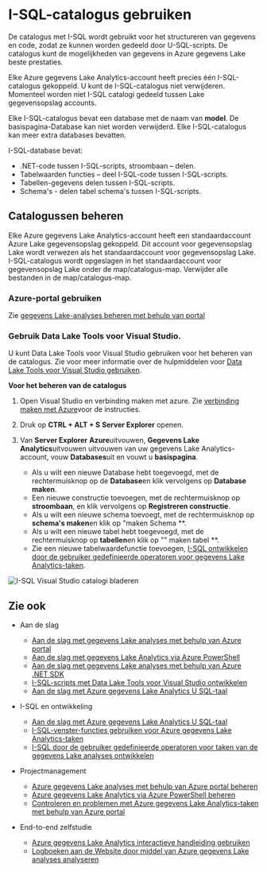 <properties
   pageTitle="Azure gegevens Lake Analytics U SQL-catalogus introduceren | Azure"
   description="Introduceren Azure gegevens Lake Analytics U SQL-catalogus"
   services="data-lake-analytics"
   documentationCenter=""
   authors="edmacauley"
   manager="jhubbard"
   editor="cgronlun"/>

<tags
   ms.service="data-lake-analytics"
   ms.devlang="na"
   ms.topic="article"
   ms.tgt_pltfrm="na"
   ms.workload="big-data"
   ms.date="05/16/2016"
   ms.author="edmaca"/>

# <a name="use-u-sql-catalog"></a>I-SQL-catalogus gebruiken

De catalogus met I-SQL wordt gebruikt voor het structureren van gegevens en code, zodat ze kunnen worden gedeeld door U-SQL-scripts. De catalogus kunt de mogelijkheden van gegevens in Azure gegevens Lake beste prestaties.

Elke Azure gegevens Lake Analytics-account heeft precies één I-SQL-catalogus gekoppeld. U kunt de I-SQL-catalogus niet verwijderen. Momenteel worden niet I-SQL catalogi gedeeld tussen Lake gegevensopslag accounts.

Elke I-SQL-catalogus bevat een database met de naam van **model**. De basispagina-Database kan niet worden verwijderd.  Elke I-SQL-catalogus kan meer extra databases bevatten.

I-SQL-database bevat:

- .NET-code tussen I-SQL-scripts, stroombaan – delen.
- Tabelwaarden functies – deel I-SQL-code tussen I-SQL-scripts.
- Tabellen-gegevens delen tussen I-SQL-scripts.
- Schema's - delen tabel schema's tussen I-SQL-scripts.

## <a name="manage-catalogs"></a>Catalogussen beheren
Elke Azure gegevens Lake Analytics-account heeft een standaardaccount Azure Lake gegevensopslag gekoppeld. Dit account voor gegevensopslag Lake wordt verwezen als het standaardaccount voor gegevensopslag Lake. I-SQL-catalogus wordt opgeslagen in het standaardaccount voor gegevensopslag Lake onder de map/catalogus-map. Verwijder alle bestanden in de map/catalogus-map.

### <a name="use-azure-portal"></a>Azure-portal gebruiken

Zie [gegevens Lake-analyses beheren met behulp van portal](data-lake-analytics-manage-use-portal.md#view-u-sql-catalog)


### <a name="use-data-lake-tools-for-visual-studio"></a>Gebruik Data Lake Tools voor Visual Studio.

U kunt Data Lake Tools voor Visual Studio gebruiken voor het beheren van de catalogus.  Zie voor meer informatie over de hulpmiddelen voor [Data Lake Tools voor Visual Studio gebruiken](data-lake-analytics-data-lake-tools-get-started.md).

**Voor het beheren van de catalogus**

1. Open Visual Studio en verbinding maken met azure. Zie [verbinding maken met Azure](data-lake-analytics-data-lake-tools-get-started.md#connect-to-azure)voor de instructies.
1. Druk op **CTRL + ALT + S** **Server Explorer** openen.
2. Van **Server Explorer** **Azure**uitvouwen, **Gegevens Lake Analytics**uitvouwen uitvouwen van uw gegevens Lake Analytics-account, vouw **Databases**uit en vouwt u **basispagina**.



    - Als u wilt een nieuwe Database hebt toegevoegd, met de rechtermuisknop op de **Database**en klik vervolgens op **Database maken**.
    - Een nieuwe constructie toevoegen, met de rechtermuisknop op **stroombaan**, en klik vervolgens op **Registreren constructie**.
    - Als u wilt een nieuwe schema toevoegt, met de rechtermuisknop op **schema's maken**en klik op "maken Schema **.
    - Als u wilt een nieuwe tabel hebt toegevoegd, met de rechtermuisknop op **tabellen**en klik op "" maken tabel **.
    - Zie een nieuwe tabelwaardefunctie toevoegen, [I-SQL ontwikkelen door de gebruiker gedefinieerde operatoren voor gegevens Lake Analytics-taken](data-lake-analytics-u-sql-develop-user-defined-operators.md).


![I-SQL Visual Studio catalogi bladeren](./media/data-lake-analytics-use-u-sql-catalog/data-lake-analytics-browse-catalogs.png)


## <a name="see-also"></a>Zie ook

- Aan de slag
    - [Aan de slag met gegevens Lake analyses met behulp van Azure portal](data-lake-analytics-get-started-portal.md)
    - [Aan de slag met gegevens Lake Analytics via Azure PowerShell](data-lake-analytics-get-started-powershell.md)
    - [Aan de slag met gegevens Lake analyses met behulp van Azure .NET SDK](data-lake-analytics-get-started-net-sdk.md)
    - [I-SQL-scripts met Data Lake Tools voor Visual Studio ontwikkelen](data-lake-analytics-data-lake-tools-get-started.md)
    - [Aan de slag met Azure gegevens Lake Analytics U SQL-taal](data-lake-analytics-u-sql-get-started.md)

- I-SQL en ontwikkeling
    - [Aan de slag met Azure gegevens Lake Analytics U SQL-taal](data-lake-analytics-u-sql-get-started.md)
    - [I-SQL-venster-functies gebruiken voor Azure gegevens Lake Analytics-taken](data-lake-analytics-use-window-functions.md)
    - [I-SQL door de gebruiker gedefinieerde operatoren voor taken van de gegevens Lake analyses ontwikkelen](data-lake-analytics-u-sql-develop-user-defined-operators.md)

- Projectmanagement
    - [Azure gegevens Lake analyses met behulp van Azure portal beheren](data-lake-analytics-manage-use-portal.md)
    - [Azure gegevens Lake Analytics via Azure PowerShell beheren](data-lake-analytics-manage-use-powershell.md)
    - [Controleren en problemen met Azure gegevens Lake Analytics-taken met behulp van Azure portal](data-lake-analytics-monitor-and-troubleshoot-jobs-tutorial.md)

- End-to-end zelfstudie
    - [Azure gegevens Lake Analytics interactieve handleiding gebruiken](data-lake-analytics-use-interactive-tutorials.md)
    - [Logboeken aan de Website door middel van Azure gegevens Lake analyses analyseren](data-lake-analytics-analyze-weblogs.md)
